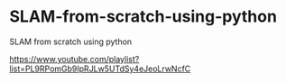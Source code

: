 # SLAM-from-scratch-using-python
SLAM from scratch using python

https://www.youtube.com/playlist?list=PL9RPomGb9IpRJLw5UTdSy4eJeoLrwNcfC
